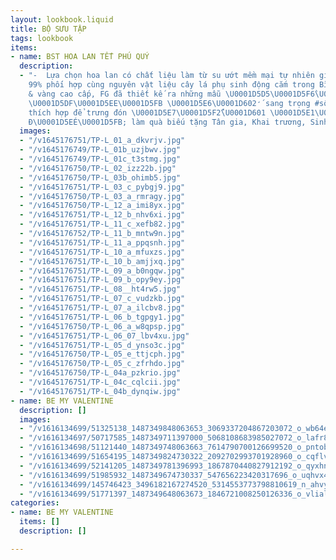 ```yaml
---
layout: lookbook.liquid
title: BỘ SƯU TẬP
tags: lookbook
items:
- name: BST HOA LAN TẾT PHÚ QUÝ
  description:
  - "-  Lựa chọn hoa lan có chất liệu làm từ su ướt mềm mại tự nhiên giống hoa thật
    99% phối hợp cùng nguyên vật liệu cây lá phụ sinh động cắm trong Bình sứ mạ bạc
    & vàng cao cấp, FG đã thiết kế ra những mẫu \U0001D5D5\U0001D5F6̀\U0001D5FB\U0001D5F5
    \U0001D5DF\U0001D5EE\U0001D5FB \U0001D5E6\U0001D602̛́ sang trọng #số_lượng_giới_hạn
    thích hợp để trưng đón \U0001D5E7\U0001D5F2̂́\U0001D601 \U0001D5E1\U0001D5F4\U0001D602\U0001D606\U0001D5F2̂\U0001D5FB
    Đ\U0001D5EÉ\U0001D5FB; làm quà biếu tặng Tân gia, Khai trương, Sinh nhật..."
  images:
  - "/v1645176751/TP-L_01_a_dkvrjv.jpg"
  - "/v1645176749/TP-L_01b_uzjbwv.jpg"
  - "/v1645176749/TP-L_01c_t3stmg.jpg"
  - "/v1645176750/TP-L_02_izz22b.jpg"
  - "/v1645176750/TP-L_03b_ohimb5.jpg"
  - "/v1645176751/TP-L_03_c_pybgj9.jpg"
  - "/v1645176750/TP-L_03_a_rmragy.jpg"
  - "/v1645176750/TP-L_12_a_imi8yx.jpg"
  - "/v1645176751/TP-L_12_b_nhv6xi.jpg"
  - "/v1645176751/TP-L_11_c_xefb82.jpg"
  - "/v1645176752/TP-L_11_b_mntw9n.jpg"
  - "/v1645176751/TP-L_11_a_ppqsnh.jpg"
  - "/v1645176751/TP-L_10_a_mfuxzs.jpg"
  - "/v1645176751/TP-L_10_b_amjjxq.jpg"
  - "/v1645176751/TP-L_09_a_b0ngqw.jpg"
  - "/v1645176751/TP-L_09_b_opy9ey.jpg"
  - "/v1645176751/TP-L_08__ht4rw5.jpg"
  - "/v1645176751/TP-L_07_c_vudzkb.jpg"
  - "/v1645176751/TP-L_07_a_ilcbv8.jpg"
  - "/v1645176751/TP-L_06_b_tgpgy1.jpg"
  - "/v1645176750/TP-L_06_a_w8qpsp.jpg"
  - "/v1645176751/TP-L_06_07_lbv4xu.jpg"
  - "/v1645176751/TP-L_05_d_ynso3c.jpg"
  - "/v1645176750/TP-L_05_e_ttjcph.jpg"
  - "/v1645176750/TP-L_05_c_zfrhdo.jpg"
  - "/v1645176750/TP-L_04a_pzkrio.jpg"
  - "/v1645176751/TP-L_04c_cqlcii.jpg"
  - "/v1645176751/TP-L_04b_dynqiw.jpg"
- name: BE MY VALENTINE
  description: []
  images:
  - "/v1616134699/51325138_1487349848063653_3069337204867203072_o_wb64eh.jpg"
  - "/v1616134697/50717585_1487349711397000_5068108683985027072_o_lafr8b.jpg"
  - "/v1616134698/51121440_1487349748063663_7614790700126699520_o_pntobs.jpg"
  - "/v1616134699/51654195_1487349824730322_2092702993701928960_o_cqflv0.jpg"
  - "/v1616134699/52141205_1487349781396993_1867870440827912192_o_qyxhnw.jpg"
  - "/v1616134699/51985932_1487349674730337_547656223420317696_o_uqhvx4.jpg"
  - "/v1616134699/145746423_3496182167274520_5314553773798810619_n_ahvykj.jpg"
  - "/v1616134699/51771397_1487349648063673_1846721008250126336_o_vliald.jpg"
categories:
- name: BE MY VALENTINE
  items: []
  description: []

---
```

